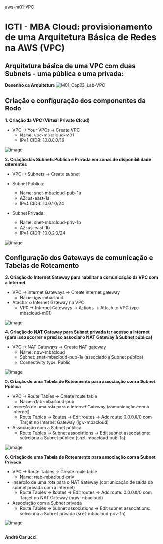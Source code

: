 aws-m01-VPC
# IGTI - MBA Cloud: provisionamento de uma Arquitetura Básica de Redes na AWS (VPC)

## Arquitetura básica de uma VPC com duas Subnets - uma pública e uma privada:

**Desenho da Arquitetura**
![M01_Cap03_Lab-VPC](https://user-images.githubusercontent.com/101406714/167273131-149eabc4-9cee-4124-9349-e735bb8be6b8.png)

## Criação e configuração dos componentes da Rede

**1. Criação da VPC (Virtual Private Cloud)**
- VPC -> Your VPCs -> Create VPC
  - Name: vpc-mbacloud-m01
  - IPv4 CIDR: 10.0.0.0/16

![image](https://user-images.githubusercontent.com/101406714/167306539-6685b1a7-8c99-4449-9477-e01f592b4744.png)

**2. Criação das Subnets Pública e Privada em zonas de disponibilidade diferentes**
- VPC -> Subnets -> Create subnet

- Subnet Pública:
  - Name: snet-mbacloud-pub-1a
  - AZ: us-east-1a
  - IPv4 CIDR: 10.0.1.0/24
- Subnet Privada:
  - Name: snet-mbacloud-priv-1b
  - AZ: us-east-1b
  - IPv4 CIDR: 10.0.2.0/24

![image](https://user-images.githubusercontent.com/101406714/167306739-0265e26c-e30b-4217-a3b3-426548727359.png)

## Configuração dos Gateways de comunicação e Tabelas de Roteamento

**3. Criação do Internet Gateway para habilitar a comunicação da VPC com a Internet**
- VPC -> Internet Gateways -> Create internet gateway
  - Name: igw-mbacloud
- Atachar o Internet Gateway na VPC
  - VPC -> Internet Gateways -> Actions -> Attach to VPC (vpc-mbacloud-m01)

![image](https://user-images.githubusercontent.com/101406714/167306913-f52c62fe-b709-47d7-bc46-9ad171310957.png)

**4. Criação do NAT Gateway para Subnet privada ter acesso a Internet (para isso ocorrer é preciso associar o NAT Gateway à Subnet pública)**
- VPC -> NAT Gateways -> Create NAT gateway
  - Name: ngw-mbacloud
  - Subnet: snet-mbacloud-pub-1a (associado à Subnet pública)
  - Connectivity type: Public

![image](https://user-images.githubusercontent.com/101406714/167307743-e88b9a87-aa72-4d62-bc20-c9fc6100732b.png)

**5. Criação de uma Tabela de Roteamento para associação com a Subnet Pública**
- VPC -> Route Tables -> Create route table
  - Name: rtab-mbacloud-pub
- Inserção de uma rota para o Internet Gateway (comunicação com a Internet)
  - Route Tables -> Routes -> Edit routes -> Add route: 0.0.0.0/0 com Target no Internet Gateway (igw-mbacloud)
- Associação com a Subnet pública
  - Route Tables -> Subnet associations -> Edit subnet associations: seleciona a Subnet pública (snet-mbacloud-pub-1a)

![image](https://user-images.githubusercontent.com/101406714/167307261-a3066b8a-217b-4b15-aedc-988d43e592ae.png)

**6. Criação de uma Tabela de Roteamento para associação com a Subnet Privada**
- VPC -> Route Tables -> Create route table
  - Name: rtab-mbacloud-priv
- Inserção de uma rota para o NAT Gateway (comunicação de saída da subnet privada com a Internet)
  - Route Tables -> Routes -> Edit routes -> Add route: 0.0.0.0/0 com Target no NAT Gateway (ngw-mbacloud)
- Associação com a Subnet privada
  - Route Tables -> Subnet associations -> Edit subnet associations: seleciona a Subnet privada (snet-mbacloud-priv-1b)

![image](https://user-images.githubusercontent.com/101406714/167308007-298c6299-3dd0-4bc8-b787-282ac03f00e8.png)

##
**André Carlucci**
